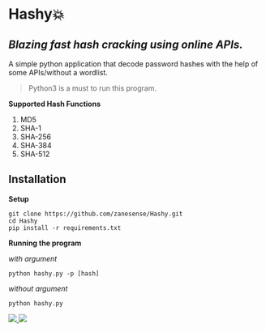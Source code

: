 # Hashy💥
## _Blazing fast hash cracking using online APIs._

A simple python application that decode password hashes with the help of some APIs/without a wordlist.

>Python3 is a must to run this program.

**Supported Hash Functions**
1. MD5
2. SHA-1
3. SHA-256
4. SHA-384
5. SHA-512

## Installation

**Setup**
```
git clone https://github.com/zanesense/Hashy.git
cd Hashy
pip install -r requirements.txt
```

**Running the program**

*with argument*
```
python hashy.py -p [hash]
```

*without argument*
```
python hashy.py
```
<p>
  <a href="https://github.com/zanesense/Hashy/">
    <img src="https://img.shields.io/badge/Release-v1.0-informational">
  </a>
  <a href="https://github.com/zanesense/Hashy/">
    <img src="https://img.shields.io/github/languages/code-size/zanesense/Hashy">
  </a>

